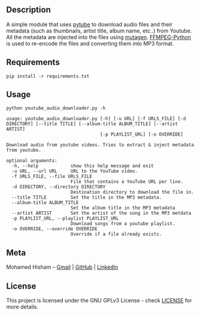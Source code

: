 
## Description

A simple module that uses [pytube](https://github.com/pytube/pytube) to download audio files and their metadata (such as thumbnails, artist title, album name, etc..) from Youtube. All the metadata are injected into the files using [mutagen](https://github.com/quodlibet/mutagen). [FFMPEG-Python](https://github.com/kkroening/ffmpeg-python) is used to re-encode the files and converting them into MP3 format.

## Requirements

```
pip install -r requirements.txt
```

## Usage

```
python youtube_audio_downloader.py -h

usage: youtube_audio_downloader.py [-h] [-u URL] [-f URLS_FILE] [-d DIRECTORY] [--title TITLE] [--album-title ALBUM_TITLE] [--artist ARTIST]
                                   [-p PLAYLIST_URL] [-o OVERRIDE]

Download audio from youtube videos. Tries to extract & inject metadata from youtube.

optional arguments:
  -h, --help            show this help message and exit
  -u URL, --url URL     URL to the YouTube video.
  -f URLS_FILE, --file URLS_FILE
                        File that contains a YouTube URL per line.
  -d DIRECTORY, --directory DIRECTORY
                        Destination directory to download the file in.
  --title TITLE         Set the title in the MP3 metadata.
  --album-title ALBUM_TITLE
                        Set the album title in the MP3 metadata
  --artist ARTIST       Set the artist of the song in the MP3 metdata
  -p PLAYLIST_URL, --playlist PLAYLIST_URL
                        Download songs from a youtube playlist.
  -o OVERRIDE, --override OVERRIDE
                        Override if a file already exists.

```

## Meta

Mohamed Hisham – [Gmail](mailto:Mohamed00Hisham@Gmail.com) | [GitHub](https://github.com/Mhmd-Hisham) | [LinkedIn](https://www.linkedin.com/in/Mhmd-Hisham/)

## License

This project is licensed under the GNU GPLv3 License - check [LICENSE](../LICENSE) for more details.
